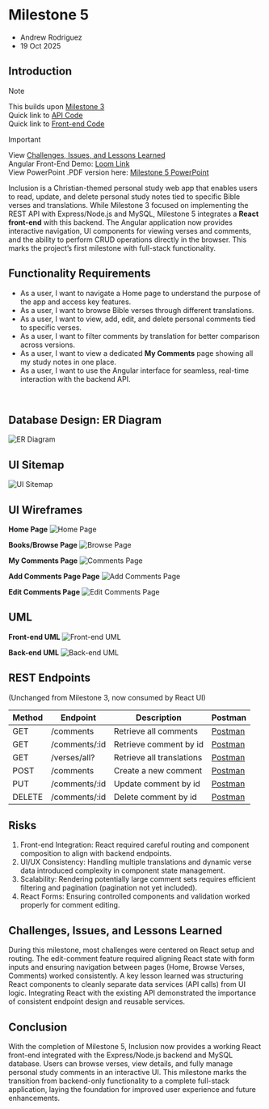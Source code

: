 # Milestone 5
- Andrew Rodriguez  
- 19 Oct 2025  

## Introduction
> [!Note]  
> This builds upon [Milestone 3](../Milestone%203/README.md)  
> Quick link to [API Code](../InclusionAPI/)  
> Quick link to [Front-end Code](../Inclusionre/)  

> [!IMPORTANT]  
> View [Challenges, Issues, and Lessons Learned](#challenges-issues-and-lessons-learned)  
> Angular Front-End Demo: [Loom Link](https://www.loom.com/share/116e2bde603d4c4abf6e2bc24ffb7ff4?sid=2eff2943-e9a8-440c-85c3-55642bac3833)  
> View PowerPoint .PDF version here: [Milestone 5 PowerPoint](Milestone%205.pdf)  

Inclusion is a Christian-themed personal study web app that enables users to read, update, and delete personal study notes tied to specific Bible verses and translations. While Milestone 3 focused on implementing the REST API with Express/Node.js and MySQL, Milestone 5 integrates a **React front-end** with this backend. The Angular application now provides interactive navigation, UI components for viewing verses and comments, and the ability to perform CRUD operations directly in the browser. This marks the project’s first milestone with full-stack functionality.  

## Functionality Requirements
- As a user, I want to navigate a Home page to understand the purpose of the app and access key features.  
- As a user, I want to browse Bible verses through different translations.  
- As a user, I want to view, add, edit, and delete personal comments tied to specific verses.  
- As a user, I want to filter comments by translation for better comparison across versions.  
- As a user, I want to view a dedicated **My Comments** page showing all my study notes in one place.  
- As a user, I want to use the Angular interface for seamless, real-time interaction with the backend API.  

<br>

## Database Design: ER Diagram
![ER Diagram](../Milestone%202/images/ER.png)

## UI Sitemap
![UI Sitemap](../Milestone%204/images/sitemap.png)

## UI Wireframes 
**Home Page**
![Home Page](./images/home.png)

**Books/Browse Page**
![Browse Page](./images/verses.png)

**My Comments Page**
![Comments Page](./images/viewComments.png)

**Add Comments Page Page**
![Add Comments Page](./images/addComment.png)

**Edit Comments Page**
![Edit Comments Page](./images/editComments.png)

## UML 
**Front-end UML**
![Front-end UML](./images/UML.png)

**Back-end UML**
![Back-end UML](../Milestone%204/images/back-end%20UML.png)

## REST Endpoints
(Unchanged from Milestone 3, now consumed by React UI)  

|Method|Endpoint|Description|Postman
|--|--|--|--|
|GET|/comments|Retrieve all comments|[Postman](../Milestone%202/images/GET%20all.png)|
|GET|/comments/:id|Retrieve comment by id|[Postman](../Milestone%202/images/GET%20id.png)|
|GET|/verses/all?|Retrieve all translations|[Postman](../Milestone%202/images/GET%20translations.png)|
|POST|/comments|Create a new comment|[Postman](../Milestone%202/images/POST.png)|
|PUT|/comments/:id|Update comment by id|[Postman](../Milestone%202/images/PUT.png)|
|DELETE|/comments/:id|Delete comment by id|[Postman](../Milestone%202/images/DEL.png)|


## Risks
1. Front-end Integration: React required careful routing and component composition to align with backend endpoints.
2. UI/UX Consistency: Handling multiple translations and dynamic verse data introduced complexity in component state management.
3. Scalability: Rendering potentially large comment sets requires efficient filtering and pagination (pagination not yet included).
4. React Forms: Ensuring controlled components and validation worked properly for comment editing.

## Challenges, Issues, and Lessons Learned
During this milestone, most challenges were centered on React setup and routing. The edit-comment feature required aligning React state with form inputs and ensuring navigation between pages (Home, Browse Verses, Comments) worked consistently. A key lesson learned was structuring React components to cleanly separate data services (API calls) from UI logic. Integrating React with the existing API demonstrated the importance of consistent endpoint design and reusable services.

## Conclusion
With the completion of Milestone 5, Inclusion now provides a working React front-end integrated with the Express/Node.js backend and MySQL database. Users can browse verses, view details, and fully manage personal study comments in an interactive UI. This milestone marks the transition from backend-only functionality to a complete full-stack application, laying the foundation for improved user experience and future enhancements.